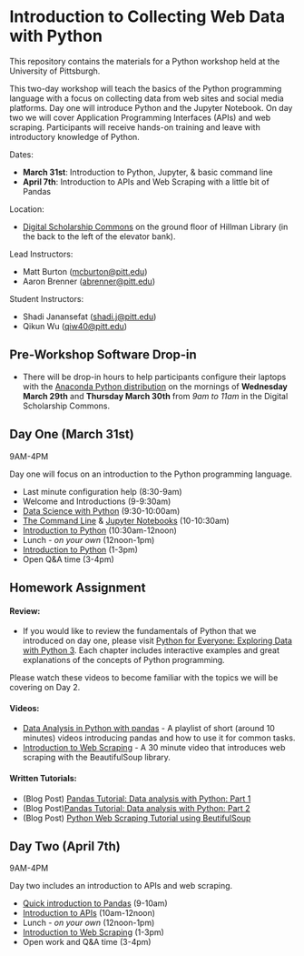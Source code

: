 # Introduction to Collecting Web Data with Python


This repository contains the materials for a Python workshop held at the University of Pittsburgh.

This two-day workshop will teach the basics of the Python programming language with a focus on collecting data from web sites and social media platforms. Day one will introduce Python and the Jupyter Notebook. On day two we will cover Application Programming Interfaces (APIs) and web scraping. Participants will receive hands-on training and leave with introductory knowledge of Python.

Dates:
- **March 31st**: Introduction to Python, Jupyter, & basic command line
- **April 7th**: Introduction to APIs and Web Scraping with a little bit of Pandas

Location:

* [Digital Scholarship Commons](http://www.library.pitt.edu/digital-scholarship-commons) on the ground floor of Hillman Library (in the back to the left of the elevator bank).


Lead Instructors:

- Matt Burton (mcburton@pitt.edu)
- Aaron Brenner (abrenner@pitt.edu)

Student Instructors:

- Shadi Janansefat (shadi.j@pitt.edu)
- Qikun Wu (qiw40@pitt.edu)


## Pre-Workshop Software Drop-in

* There will be drop-in hours to help participants configure their laptops with the [Anaconda Python distribution](https://www.continuum.io/downloads?gclid=CP_z-M_39tICFUiHswodEbEMCA) on the mornings of **Wednesday March 29th** and **Thursday March 30th** from *9am to 11am* in the Digital Scholarship Commons.

## Day One (March 31st)

9AM-4PM

Day one will focus on an introduction to the Python programming language.

* Last minute configuration help (8:30-9am)
* Welcome and Introductions (9-9:30am)
* [Data Science with Python](data-science-demo/) (9:30-10:00am)
* [The Command Line](the-command-line/) & [Jupyter Notebooks](jupyter-notebooks/) (10-10:30am)
* [Introduction to Python](intro-to-python/) (10:30am-12noon)
* Lunch - *on your own* (12noon-1pm)
* [Introduction to Python](intro-to-python/) (1-3pm)
* Open Q&A time (3-4pm)


## Homework Assignment



#### Review:

* If you would like to review the fundamentals of Python that we introduced on day one, please visit [Python for Everyone: Exploring Data with Python 3](https://books.trinket.io/pfe/index.html). Each chapter includes interactive examples and great explanations of the concepts of Python programming.

Please watch these videos to become familiar with the topics we will be covering on Day 2.

#### Videos:
* [Data Analysis in Python with pandas](https://www.youtube.com/playlist?list=PL5-da3qGB5ICCsgW1MxlZ0Hq8LL5U3u9y) - A playlist of short (around 10 minutes) videos introducing pandas and how to use it for common tasks.
* [Introduction to Web Scraping](https://www.youtube.com/watch?v=XQgXKtPSzUI) - A 30 minute video that introduces web scraping with the BeautifulSoup library.

#### Written Tutorials:
* (Blog Post) [Pandas Tutorial: Data analysis with Python:  Part 1](https://www.dataquest.io/blog/pandas-python-tutorial/)
* (Blog Post)[Pandas Tutorial: Data analysis with Python: Part 2](https://www.dataquest.io/blog/pandas-tutorial-python-2/)
* (Blog Post) [Python Web Scraping Tutorial using BeutifulSoup](https://www.dataquest.io/blog/web-scraping-tutorial-python/)



## Day Two (April 7th)

9AM-4PM

Day two includes an introduction to APIs and web scraping.

* [Quick introduction to Pandas](intro-to-pandas/) (9-10am)
* [Introduction to APIs](intro-to-apis/) (10am-12noon)
* Lunch - *on your own* (12noon-1pm)
* [Introduction to Web Scraping](web-scraping/) (1-3pm)
* Open work and Q&A time (3-4pm)
